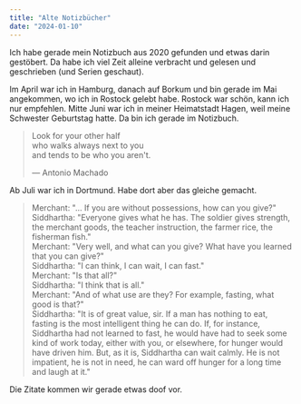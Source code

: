 ```yaml
---
title: "Alte Notizbücher"
date: "2024-01-10"
---
```


Ich habe gerade mein Notizbuch aus 2020 gefunden und etwas darin gestöbert. Da habe ich viel Zeit alleine verbracht und gelesen und geschrieben (und Serien geschaut).

Im April war ich in Hamburg, danach auf Borkum und bin gerade im Mai angekommen, wo ich in Rostock gelebt habe. Rostock war schön, kann ich nur empfehlen. Mitte Juni war ich in meiner Heimatstadt Hagen, weil meine Schwester Geburtstag hatte. Da bin ich gerade im Notizbuch.

> Look for your other half  
> who walks always next to you  
> and tends to be who you aren't.
>
> — Antonio Machado

Ab Juli war ich in Dortmund. Habe dort aber das gleiche gemacht.

> Merchant: "... If you are without possessions, how can you give?"  
> Siddhartha: "Everyone gives what he has. The soldier gives strength, the merchant goods, the teacher instruction, the farmer rice, the fisherman fish."  
> Merchant: "Very well, and what can you give? What have you learned that you can give?"  
> Siddhartha: "I can think, I can wait, I can fast."  
> Merchant: "Is that all?"  
> Siddhartha: "I think that is all."  
> Merchant: "And of what use are they? For example, fasting, what good is that?"  
> Siddhartha: "It is of great value, sir. If a man has nothing to eat, fasting is the most intelligent thing he can do. If, for instance, Siddhartha had not learned to fast, he would have had to seek some kind of work today, either with you, or elsewhere, for hunger would have driven him. But, as it is, Siddhartha can wait calmly. He is not impatient, he is not in need, he can ward off hunger for a long time and laugh at it."

Die Zitate kommen wir gerade etwas doof vor.
